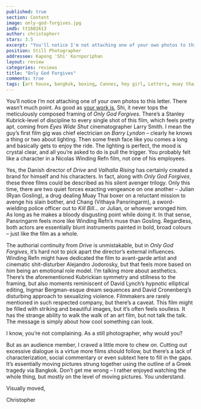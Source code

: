 ```yaml
---
published: true
section: Content
image: only-god-forgives.jpg
imdb: tt1602613
author: christopherr 
stars: 3.5
excerpt: "You'll notice I'm not attaching one of your own photos to this letter. There wasn't much point. As good as your work is, Shi, it never tops the meticulously composed framing of _Only God Forgives_. There's a Stanley Kubrick-level of discipline to every single shot of this film, which feels pretty apt, coming from _Eyes Wide Shut_ cinematographer Larry Smith. I mean the guy's first film gig was chief electrician on _Barry Lyndon_ - clearly he knows a thing or two about lighting. Then some fresh face like you comes a long and basically gets to enjoy the ride. The lighting is perfect, the mood is crystal clear, and all you're asked to do is pull the trigger. You probably felt like a character in a Nicolas Winding Refn film, not one of his employees." 
position: Still Photographer
addressee: Kapong 'Shi' Kornporiphan
layout: review
categories: reviews
title: "Only God Forgives"
comments: true
tags: [art house, bangkok, boxing, Cannes, hey girl, Letters, muay thai, only god forgives, Ryan Gosling, thailand, violent]
---
```

<p>You&rsquo;ll notice I&rsquo;m not attaching one of your own photos to this letter. There wasn&rsquo;t much point. As good as <a href="http://www.festival-cannes.fr/assets/Image/Direct/048082.pdf">your work is</a>, Shi, it never tops the meticulously composed framing of <em>Only God Forgives</em>. There&rsquo;s a Stanley Kubrick-level of discipline to every single shot of this film, which feels pretty apt<span style="color:#c0504d;">,</span> coming from <em>Eyes Wide Shut</em> cinematographer Larry Smith. I mean the guy&rsquo;s first film gig was chief electrician on <em>Barry Lyndon</em> &ndash; clearly he knows a thing or two about lighting. Then some fresh face like you comes a long and basically gets to enjoy the ride. The lighting is perfect, the mood is crystal clear, and all you&rsquo;re asked to do is pull the trigger. You probably felt like a character in a Nicolas Winding Refn film, not one of his employees.</p>
<p>Yes, the Danish director of <em>Drive</em> and <em>Valhalla Rising</em> has certainly created a brand for himself and his characters. In fact, along with <em>Only God Forgives</em><span style="color:#c0504d;">,</span> these three films could be described as his silent avenger trilogy. Only this time, there are two quiet forces exacting vengeance on one another &ndash; Julian (Ryan Gosling), a drug dealing Muay Thai boxer on a reluctant mission to avenge his slain bother, and Chang (Vithaya Pansringarm), a sword-wielding police officer out to <em>Kill Bill</em>&hellip; or Julian, or whoever wronged him. As long as he makes a bloody disgusting point while doing it. In that sense, Pansringarm feels more like Winding Refn&rsquo;s muse than Gosling. Regardless, both actors are essentially blunt instruments painted in bold, broad colours &ndash; just like the film as a whole.&nbsp;</p>
<p>The authorial continuity from <em>Drive</em> is unmistakable, but in <em>Only God Forgives</em>, it&rsquo;s hard not to pick apart the director&rsquo;s external influences. Winding Refn might have dedicated the film to avant-garde artist and cinematic shit-disturber Alejandro Jodorosky, but that feels more based on him being an emotional role model. I&rsquo;m talking more about aesthetics. There&rsquo;s the aforementioned Kubrickian symmetry and stillness to the framing, but also moments reminiscent of David Lynch&rsquo;s hypnotic elliptical editing, Ingmar Bergman-esque dream sequences and David Cronenberg&rsquo;s disturbing approach to sexualizing violence. Filmmakers are rarely mentioned in such respected company, but there&rsquo;s a caveat. This film might be filled with striking and beautiful images, but it&rsquo;s often feels soulless. It has the strange ability to walk the walk of an art film, but not talk the talk. The message is simply about how cool something can look.</p>
<p>I know, you&rsquo;re not complaining. As a still photographer, why would you?</p>
<p>But as an audience member, I craved a little more to chew on. Cutting out excessive dialogue is a virtue more films should follow, but there&rsquo;s a lack of characterization, social commentary or even subtext here to fill in the gaps. It&rsquo;s essentially moving pictures strung together using the outline of a Greek tragedy via Bangkok. Don&rsquo;t get me wrong &ndash; I rather enjoyed watching the whole thing, but mostly on the level of moving pictures. You understand.</p>
<p>Visually moved,</p>
<p>Christopher</p>
